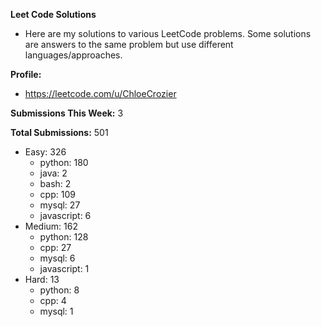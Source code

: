 **Leet Code Solutions**

- Here are my solutions to various LeetCode problems. Some solutions are answers to the same problem but use different languages/approaches.

**Profile:**

- https://leetcode.com/u/ChloeCrozier

**Submissions This Week:** 3

**Total Submissions:** 501
- Easy: 326
  - python: 180
  - java: 2
  - bash: 2
  - cpp: 109
  - mysql: 27
  - javascript: 6
- Medium: 162
  - python: 128
  - cpp: 27
  - mysql: 6
  - javascript: 1
- Hard: 13
  - python: 8
  - cpp: 4
  - mysql: 1